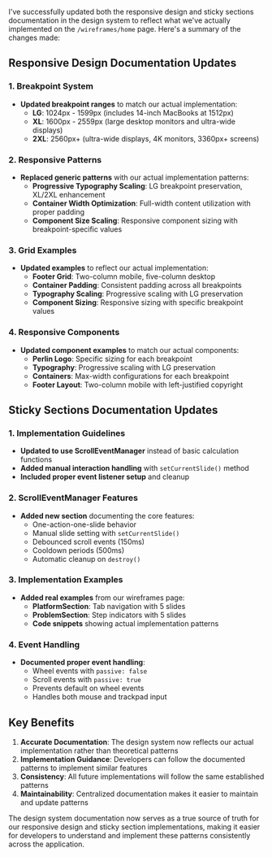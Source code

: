 I've successfully updated both the responsive design and sticky sections documentation in the design system to reflect what we've actually implemented on the `/wireframes/home` page. Here's a summary of the changes made:

## **Responsive Design Documentation Updates**

### **1. Breakpoint System**
- **Updated breakpoint ranges** to match our actual implementation:
  - **LG**: 1024px - 1599px (includes 14-inch MacBooks at 1512px)
  - **XL**: 1600px - 2559px (large desktop monitors and ultra-wide displays)
  - **2XL**: 2560px+ (ultra-wide displays, 4K monitors, 3360px+ screens)

### **2. Responsive Patterns**
- **Replaced generic patterns** with our actual implementation patterns:
  - **Progressive Typography Scaling**: LG breakpoint preservation, XL/2XL enhancement
  - **Container Width Optimization**: Full-width content utilization with proper padding
  - **Component Size Scaling**: Responsive component sizing with breakpoint-specific values

### **3. Grid Examples**
- **Updated examples** to reflect our actual implementation:
  - **Footer Grid**: Two-column mobile, five-column desktop
  - **Container Padding**: Consistent padding across all breakpoints
  - **Typography Scaling**: Progressive scaling with LG preservation
  - **Component Sizing**: Responsive sizing with specific breakpoint values

### **4. Responsive Components**
- **Updated component examples** to match our actual components:
  - **Perlin Logo**: Specific sizing for each breakpoint
  - **Typography**: Progressive scaling with LG preservation
  - **Containers**: Max-width configurations for each breakpoint
  - **Footer Layout**: Two-column mobile with left-justified copyright

## **Sticky Sections Documentation Updates**

### **1. Implementation Guidelines**
- **Updated to use ScrollEventManager** instead of basic calculation functions
- **Added manual interaction handling** with `setCurrentSlide()` method
- **Included proper event listener setup** and cleanup

### **2. ScrollEventManager Features**
- **Added new section** documenting the core features:
  - One-action-one-slide behavior
  - Manual slide setting with `setCurrentSlide()`
  - Debounced scroll events (150ms)
  - Cooldown periods (500ms)
  - Automatic cleanup on `destroy()`

### **3. Implementation Examples**
- **Added real examples** from our wireframes page:
  - **PlatformSection**: Tab navigation with 5 slides
  - **ProblemSection**: Step indicators with 5 slides
  - **Code snippets** showing actual implementation patterns

### **4. Event Handling**
- **Documented proper event handling**:
  - Wheel events with `passive: false`
  - Scroll events with `passive: true`
  - Prevents default on wheel events
  - Handles both mouse and trackpad input

## **Key Benefits**

1. **Accurate Documentation**: The design system now reflects our actual implementation rather than theoretical patterns
2. **Implementation Guidance**: Developers can follow the documented patterns to implement similar features
3. **Consistency**: All future implementations will follow the same established patterns
4. **Maintainability**: Centralized documentation makes it easier to maintain and update patterns

The design system documentation now serves as a true source of truth for our responsive design and sticky section implementations, making it easier for developers to understand and implement these patterns consistently across the application.